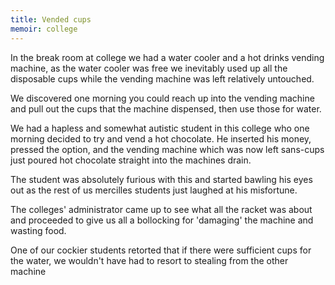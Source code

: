 ```yaml
---
title: Vended cups
memoir: college
---
```


In the break room at college we had a water cooler and a hot drinks vending machine, as the water cooler was free we inevitably used up all the disposable cups while the vending machine was left relatively untouched.

We discovered one morning you could reach up into the vending machine and pull out the cups that the machine dispensed, then use those for water.

We had a hapless and somewhat autistic student in this college who one morning decided to try and vend a hot chocolate. He inserted his money, pressed the option, and the vending machine which was now left sans-cups just poured hot chocolate straight into the machines drain.

The student was absolutely furious with this and started bawling his eyes out as the rest of us mercilles students just laughed at his misfortune.

The colleges' administrator came up to see what all the racket was about and proceeded to give us all a bollocking for 'damaging' the machine and wasting food.

One of our cockier students retorted that if there were sufficient cups for the water, we wouldn't have had to resort to stealing from the other machine